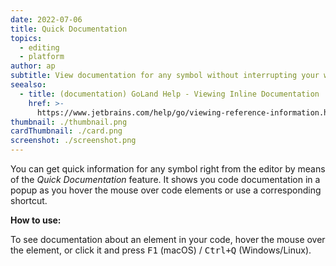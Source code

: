 ```yaml
---
date: 2022-07-06
title: Quick Documentation
topics:
  - editing
  - platform
author: ap
subtitle: View documentation for any symbol without interrupting your workflow.
seealso:
  - title: (documentation) GoLand Help - Viewing Inline Documentation
    href: >-
      https://www.jetbrains.com/help/go/viewing-reference-information.html#inline-quick-documentation
thumbnail: ./thumbnail.png
cardThumbnail: ./card.png
screenshot: ./screenshot.png
---
```


You can get quick information for any symbol right from the editor by means of the _Quick Documentation_ feature. It shows you code documentation in a popup as you hover the mouse over code elements or use a corresponding shortcut.

**How to use:**

To see documentation about an element in your code, hover the mouse over the element, or click it and press <kbd>F1</kbd> (macOS) / <kbd>Ctrl+Q</kbd> (Windows/Linux).
